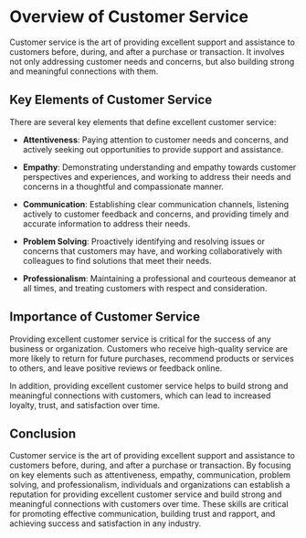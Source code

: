 Overview of Customer Service
==================================================================

Customer service is the art of providing excellent support and assistance to customers before, during, and after a purchase or transaction. It involves not only addressing customer needs and concerns, but also building strong and meaningful connections with them.

Key Elements of Customer Service
--------------------------------

There are several key elements that define excellent customer service:

* **Attentiveness**: Paying attention to customer needs and concerns, and actively seeking out opportunities to provide support and assistance.

* **Empathy**: Demonstrating understanding and empathy towards customer perspectives and experiences, and working to address their needs and concerns in a thoughtful and compassionate manner.

* **Communication**: Establishing clear communication channels, listening actively to customer feedback and concerns, and providing timely and accurate information to address their needs.

* **Problem Solving**: Proactively identifying and resolving issues or concerns that customers may have, and working collaboratively with colleagues to find solutions that meet their needs.

* **Professionalism**: Maintaining a professional and courteous demeanor at all times, and treating customers with respect and consideration.

Importance of Customer Service
------------------------------

Providing excellent customer service is critical for the success of any business or organization. Customers who receive high-quality service are more likely to return for future purchases, recommend products or services to others, and leave positive reviews or feedback online.

In addition, providing excellent customer service helps to build strong and meaningful connections with customers, which can lead to increased loyalty, trust, and satisfaction over time.

Conclusion
----------

Customer service is the art of providing excellent support and assistance to customers before, during, and after a purchase or transaction. By focusing on key elements such as attentiveness, empathy, communication, problem solving, and professionalism, individuals and organizations can establish a reputation for providing excellent customer service and build strong and meaningful connections with customers over time. These skills are critical for promoting effective communication, building trust and rapport, and achieving success and satisfaction in any industry.


